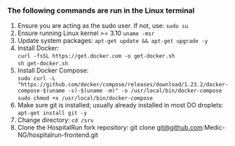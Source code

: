 ### The following commands are run in the Linux terminal ###
1. Ensure you are acting as the sudo user. If not, use: `sudo su`
1. Ensure running Linux kernel >= 3.10 `uname -msr`
1. Update system packages: `apt-get update && apt-get upgrade -y`
1. Install Docker: <br>`curl -fsSL https://get.docker.com -o get-docker.sh`<br>
`sh get-docker.sh`
1. Install Docker Compose: <br>
`sudo curl -L "https://github.com/docker/compose/releases/download/1.23.2/docker-compose-$(uname -s)-$(uname -m)" -o /usr/local/bin/docker-compose`<br>
`sudo chmod +x /usr/local/bin/docker-compose`
1. Make sure git is installed; usually already installed in most DO droplets: `apt-get install git -y`
1. Change directory: `cd /srv`
1. Clone the HospitalRun fork repository: git clone git@github.com:Medic-NG/hospitalrun-frontend.git


